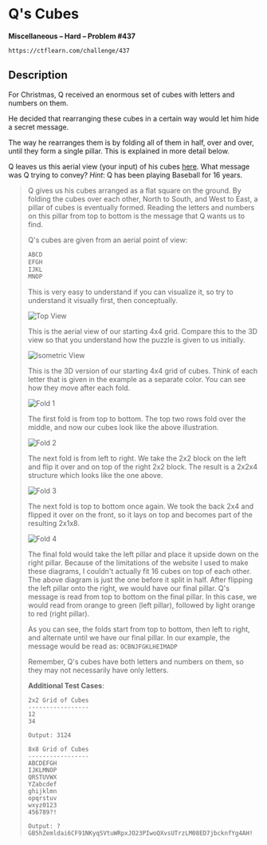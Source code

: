 # Q's Cubes

**Miscellaneous – Hard – Problem #437**

`https://ctflearn.com/challenge/437`


## Description

For Christmas, Q received an enormous set of cubes with letters and numbers on
them.

He decided that rearranging these cubes in a certain way would let him hide a
secret message.

The way he rearranges them is by folding all of them in half, over and over,
until they form a single pillar. This is explained in more detail below.

Q leaves us this aerial view (your input) of his cubes
[here](./extra/input.txt). What message was Q trying to convey? *Hint*: Q has
been playing Baseball for 16 years.

> Q gives us his cubes arranged as a flat square on the ground. By folding the
> cubes over each other, North to South, and West to East, a pillar of cubes is
> eventually formed. Reading the letters and numbers on this pillar from top to
> bottom is the message that Q wants us to find.
>
> Q's cubes are given from an aerial point of view:
>
> ```txt
> ABCD
> EFGH
> IJKL
> MNOP
> ```
>
> This is very easy to understand if you can visualize it, so try to understand
> it visually first, then conceptually.
>
> ![Top View](./extra/readme-0.png)
>
> This is the aerial view of our starting 4x4 grid. Compare this to the 3D view
> so that you understand how the puzzle is given to us initially.
>
> ![Isometric View](./extra/readme-1.png)
>
> This is the 3D version of our starting 4x4 grid of cubes. Think of each letter
> that is given in the example as a separate color. You can see how they move
> after each fold.
>
> ![Fold 1](./extra/readme-2.png)
>
> The first fold is from top to bottom. The top two rows fold over the middle,
> and now our cubes look like the above illustration.
>
> ![Fold 2](./extra/readme-3.png)
>
> The next fold is from left to right. We take the 2x2 block on the left and
> flip it over and on top of the right 2x2 block. The result is a 2x2x4
> structure which looks like the one above.
>
> ![Fold 3](./extra/readme-4.png)
>
> The next fold is top to bottom once again. We took the back 2x4 and flipped it
> over on the front, so it lays on top and becomes part of the resulting 2x1x8.
>
> ![Fold 4](./extra/readme-5.png)
>
> The final fold would take the left pillar and place it upside down on the
> right pillar. Because of the limitations of the website I used to make these
> diagrams, I couldn't actually fit 16 cubes on top of each other. The above
> diagram is just the one before it split in half. After flipping the left
> pillar onto the right, we would have our final pillar. Q's message is read
> from top to bottom on the final pillar. In this case, we would read from
> orange to green (left pillar), followed by light orange to red (right pillar).
>
> As you can see, the folds start from top to bottom, then left to right, and
> alternate until we have our final pillar. In our example, the message would be
> read as: `OCBNJFGKLHEIMADP`
>
> Remember, Q's cubes have both letters and numbers on them, so they may not
> necessarily have only letters.
>
> **Additional Test Cases**:
>
> ```text
> 2x2 Grid of Cubes
> -----------------
> 12
> 34
>
> Output: 3124
> ```
>
> ```text
> 8x8 Grid of Cubes
> -----------------
> ABCDEFGH
> IJKLMNOP
> QRSTUVWX
> YZabcdef
> ghijklmn
> opqrstuv
> wxyz0123
> 456789?!
>
> Output: ?GB5hZemldai6CF91NKyqSVtuWRpxJO23PIwoQXvsUTrzLM08ED7jbcknfYg4AH!
> ```
